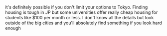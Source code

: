 it's definitely possible if you don't limit your options to Tokyo. Finding housing is tough in JP but some universities offer really cheap housing for students like $100 per month or less. I don't know all the details but look outside of the big cities and you'll absolutely find something if you look hard enough
